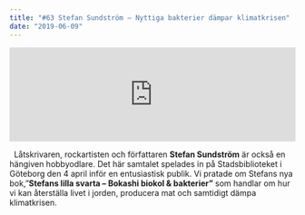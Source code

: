 ```yaml
---
title: "#63 Stefan Sundström – Nyttiga bakterier dämpar klimatkrisen"
date: "2019-06-09"
---
```


<iframe width="100%" height="166" scrolling="no" frameborder="no" allow="autoplay" src="https://w.soundcloud.com/player/?url=https%3A//api.soundcloud.com/tracks/633986274&amp;color=%23ff5500&amp;auto_play=false&amp;hide_related=false&amp;show_comments=true&amp;show_user=true&amp;show_reposts=false&amp;show_teaser=true"></iframe>

  Låtskrivaren, rockartisten och författaren **Stefan Sundström** är också en hängiven hobbyodlare. Det här samtalet spelades in på Stadsbiblioteket i Göteborg den 4 april inför en entusiastisk publik. Vi pratade om Stefans nya bok,”**Stefans lilla svarta – Bokashi biokol & bakterier”** som handlar om hur vi kan återställa livet i jorden, producera mat och samtidigt dämpa klimatkrisen.
